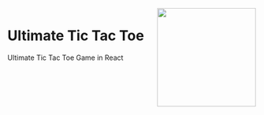 <img align="right" src="https://upload.wikimedia.org/wikipedia/commons/thumb/a/a7/React-icon.svg/2300px-React-icon.svg.png" width="200">

# Ultimate Tic Tac Toe
Ultimate Tic Tac Toe Game in React

